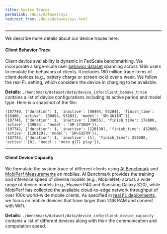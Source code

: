 ```yaml
---
title: System Traces
permalink: /docs/dataset/sys
redirect_from: /docs/dataset/sys.html
---
```

<hr style="border:.8px solid silver"> 
 
We describe more details about our device traces here.

#### Client Behavior Trace

Client device availability is dynamic in FedScale benchmarking. 
We incorporate a large-scale user [behavior dataset](https://arxiv.org/pdf/2006.06983.pdf) spanning across 136k users to emulate the behaviors of clients.
It includes 180 million trace items of client devices (e.g., battery charge or screen lock) over a week. 
We follow the real FL setting, which considers the device in charging to be available.

**Details**: 
`./benchmark/dataset/data/device_info/client_behave_trace` contains a list of device configurations including its active period and model type.
Here is a snapshot of the file:
```commandline
(107740, {'duration': 1, 'inactive': [88494, 93284], 'finish_time': 518400, 'active': [88494, 93283], 'model': 'SM-G611MT'}), 
(107741, {'duration': 1, 'inactive': [39055], 'finish_time': 172800, 'active': [39054], 'model': 'SM-J730GM'}), 
(107742, {'duration': 1, 'inactive': [120130], 'finish_time': 432000, 'active': [120129], 'model': 'SM-G357M'}),
(107743, {'duration': 1, 'inactive': [1], 'finish_time': 259200, 'active': [0], 'model': 'moto g(7) play'}), 
```

---
#### Client Device Capacity


We formulate the system trace of different clients using [AI Benchmark](https://arxiv.org/abs/1910.06663) and [MobiPerf Measurements](https://www.measurementlab.net/tests/mobiperf/) on mobiles. 
AI Benchmark provides the training and inference speed of diverse models (e.g., MobileNet) across
a wide range of device models (e.g., Huawei P40 and Samsung Galaxy S20), 
while MobiPerf has collected the available cloud-to-edge network throughput of over 100k world-wide mobile clients. 
As specified in [real FL deployments](https://arxiv.org/abs/1902.01046), we focus on mobile devices that have larger than 2GB RAM and  connect with WiFi.
 
**Details**: 
`./benchmark/dataset/data/device_info/client_device_capacity` contains a list of different devices along with their the communication and computation speed.

